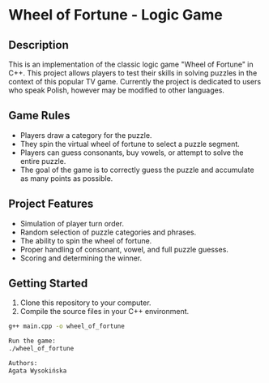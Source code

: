 # Wheel of Fortune - Logic Game



## Description
This is an implementation of the classic logic game "Wheel of Fortune" in C++. This project allows players to test their skills in solving puzzles in the context of this popular TV game.
Currently the project is dedicated to users who speak Polish, however may be modified to other languages.

## Game Rules
- Players draw a category for the puzzle.
- They spin the virtual wheel of fortune to select a puzzle segment.
- Players can guess consonants, buy vowels, or attempt to solve the entire puzzle.
- The goal of the game is to correctly guess the puzzle and accumulate as many points as possible.

## Project Features
- Simulation of player turn order.
- Random selection of puzzle categories and phrases.
- The ability to spin the wheel of fortune.
- Proper handling of consonant, vowel, and full puzzle guesses.
- Scoring and determining the winner.

## Getting Started
1. Clone this repository to your computer.
2. Compile the source files in your C++ environment.

```bash
g++ main.cpp -o wheel_of_fortune

Run the game:
./wheel_of_fortune

Authors:
Agata Wysokińska